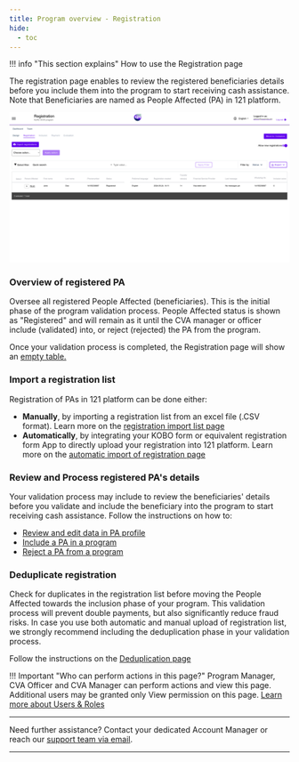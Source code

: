 ```yaml
---
title: Program overview - Registration
hide:
  - toc
---
```


!!! info "This section explains"
    How to use the Registration page

The registration page enables to review the registered beneficiaries details before you include them into the program to start receiving cash assistance.
Note that Beneficiaries are named as People Affected (PA) in 121 platform.

![Registration and Validation page](https://raw.githubusercontent.com/global-121/121-platform/main/e2e/tests/__screenshots__/UserManualScreenshots/userManualScreenshots.spec.ts/RegistrationPageOverview.png)

### Overview of registered PA

Oversee all registered People Affected (beneficiaries). This is the initial phase of the program validation process. People Affected status is shown as "Registered" and will remain as it until the CVA manager or officer include (validated) into, or reject (rejected) the PA from the program.

Once your validation process is completed, the Registration page will show an [empty table.](../registration/registration-list-empty.md)

### Import a registration list

Registration of PAs in 121 platform can be done either:

- **Manually**, by importing a registration list from an excel file (.CSV format). Learn more on the [registration import list page](../registration/registration-import-list.md)
- **Automatically**, by integrating your KOBO form or equivalent registration form App to directly upload your registration into 121 platform. Learn more on the [automatic import of registration page](../registration/registration-automatic-import-kobo.md)

### Review and Process registered PA's details

Your validation process may include to review the beneficiaries' details before you validate and include the beneficiary into the program to start receiving cash assistance.
Follow the instructions on how to:

- [Review and edit data in PA profile](../registration/registration-deduplication.md)
- [Include a PA in a program](../registration/registration-validate-pa.md)
- [Reject a PA from a program](../registration/registration-reject-pa.md)


### Deduplicate registration

Check for duplicates in the registration list before moving the People Affected towards the inclusion phase of your program. This validation process will prevent double payments, but also significantly reduce fraud risks. In case you use both automatic and manual upload of registration list, we strongly recommend including the deduplication phase in your validation process.

Follow the instructions on the [Deduplication page](../registration/registration-deduplication.md)

!!! Important "Who can perform actions in this page?"
    Program Manager, CVA Officer and CVA Manager can perform actions and view this page.  
    Additional users may be granted only View permission on this page. [Learn more about Users & Roles](../users/users-roles-page.md)

___
Need further assistance? Contact your dedicated Account Manager or reach our [support team via email](mailto:support@121.global).
___
